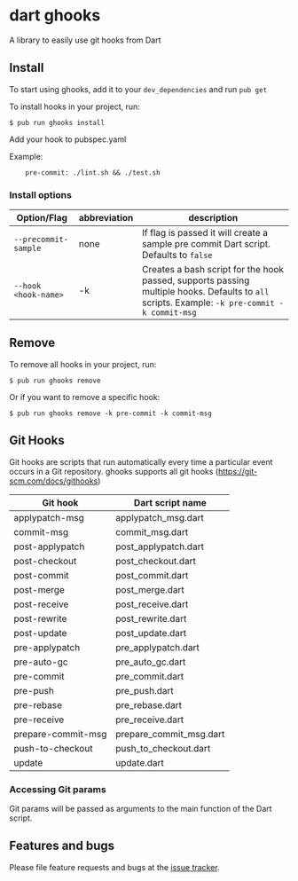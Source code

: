 # dart ghooks

A library to easily use git hooks from Dart

## Install

To start using ghooks, add it to your `dev_dependencies` and run `pub get`

To install hooks in your project, run:

    $ pub run ghooks install
        
Add your hook to pubspec.yaml
    
Example:
    
```
    pre-commit: ./lint.sh && ./test.sh
```
        

### Install options

| Option/Flag | abbreviation | description |
| -------- | ---------- | ---------- |
| `--precommit-sample` | none | If flag is passed it will create a sample pre commit Dart script. Defaults to `false` |
| `--hook <hook-name>` | -k | Creates a bash script for the hook passed, supports passing multiple hooks. Defaults to `all` scripts. Example: `-k pre-commit -k commit-msg` |

## Remove

To remove all hooks in your project, run:

    $ pub run ghooks remove
    
Or if you want to remove a specific hook:
    
    $ pub run ghooks remove -k pre-commit -k commit-msg

## Git Hooks

Git hooks are scripts that run automatically every time a particular event occurs in a Git repository. 
ghooks supports all git hooks (https://git-scm.com/docs/githooks)

| Git hook | Dart script name |
| -------- | ---------- |
| applypatch-msg | applypatch_msg.dart |
| commit-msg | commit_msg.dart |
| post-applypatch | post_applypatch.dart |
| post-checkout | post_checkout.dart |
| post-commit | post_commit.dart |
| post-merge | post_merge.dart |
| post-receive | post_receive.dart |
| post-rewrite | post_rewrite.dart |
| post-update | post_update.dart |
| pre-applypatch | pre_applypatch.dart |
| pre-auto-gc | pre_auto_gc.dart |
| pre-commit | pre_commit.dart |
| pre-push | pre_push.dart |
| pre-rebase | pre_rebase.dart |
| pre-receive | pre_receive.dart |
| prepare-commit-msg | prepare_commit_msg.dart |
| push-to-checkout | push_to_checkout.dart |
| update | update.dart |

### Accessing Git params

Git params will be passed as arguments to the main function of the Dart script.

## Features and bugs

Please file feature requests and bugs at the [issue tracker][tracker].

[tracker]: https://github.com/stepancar/ghooks/issues

